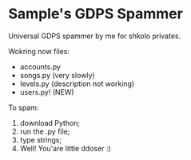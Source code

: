# Sample's GDPS Spammer
Universal GDPS spammer by me for shkolo privates.

Wokring now files:
- accounts.py
- songs.py (very slowly)
- levels.py (description not working)
- users.py! (NEW)

To spam:
1. download Python;
2. run the .py file;
3. type strings;
4. Well! You'are little ddoser :)
